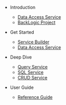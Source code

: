 <!-- docs/_sidebar.md -->
- Introduction
    - [Data Access Service](/DataAccessService.md)
    - [BackLogic Project](/project)

- Get Started
    - [Service Builder](/GetStarted/getStartedWithServiceBuilder.md "Get Started with Service Builder")
    - [Data Access Service](/GetStarted/getStartedWithDataAccessService.md#Getting-Started-with-Data-Access-Services  "Get Started with Data Access Service")

- Deep Dive
    - [Query Service](/DeepDive/DeepDive-QueryService.md)
    - [SQL Service](/DeepDive/DeepDive-SQLService.md)
    - [CRUD Service](/DeepDive/DeepDive-CRUDService.md)

- User Guide
    - [Reference Guide](/guide/guide.md)

